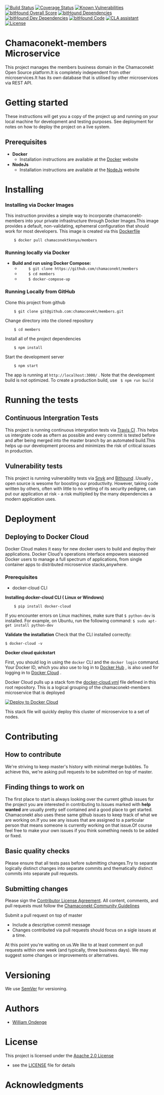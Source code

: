 [![Build Status](https://travis-ci.org/chamaconekt/members.svg?branch=master)](https://travis-ci.org/chamaconekt/members) [![Coverage Status](https://coveralls.io/repos/github/chamaconekt/members/badge.svg?branch=master)](https://coveralls.io/github/chamaconekt/members?branch=master) [![Known Vulnerabilities](https://snyk.io/test/github/chamaconekt/members/badge.svg)](https://snyk.io/test/github/chamaconekt/members) [![bitHound Overall Score](https://www.bithound.io/github/chamaconekt/members/badges/score.svg)](https://www.bithound.io/github/chamaconekt/members) [![bitHound Dependencies](https://www.bithound.io/github/chamaconekt/members/badges/dependencies.svg)](https://www.bithound.io/github/chamaconekt/members/master/dependencies/npm) [![bitHound Dev Dependencies](https://www.bithound.io/github/chamaconekt/members/badges/devDependencies.svg)](https://www.bithound.io/github/chamaconekt/members/master/dependencies/npm) [![bitHound Code](https://www.bithound.io/github/chamaconekt/members/badges/code.svg)](https://www.bithound.io/github/chamaconekt/members) [![CLA assistant](https://cla-assistant.io/readme/badge/chamaconekt/members)](https://cla-assistant.io/chamaconekt/members) [![License](https://img.shields.io/badge/License-Apache%202.0-blue.svg)](https://opensource.org/licenses/Apache-2.0)

# Chamaconekt-members Microservice 
This project manages the members business domain in the Chamaconekt Open Source platform.It is completely independent 
from other microservices.It has its own database that is utilised by other microservices via REST API.

# Getting started 
These instructions will get you a copy of the project up and running on your local machine for development and testing purposes. 
See deployment for notes on how to deploy the project on a live system.

## Prerequisites
- **Docker**
  - Installation instructions are available at the [Docker](https://www.docker.com/) website 
- **NodeJs**
  - Installation instructions are available at the [NodeJs](https://nodejs.org/) website 


# Installing

### Installing via Docker Images 
This instruction provides a simple way to incorporate chamaconekt-members into your private infrastructure through 
Docker Images.This image provides a default, non-validating, ephemeral configuration that should work for most developers.
This image is created via this [Dockerfile](https://github.com/chamaconekt/members/blob/master/Dockerfile)

```     $ docker pull chamaconektkenya/members       ```

### Running locally via Docker 
- **Build and run using Docker Compose:**
  - ```     $ git clone https://github.com/chamaconekt/members          ```
  - ```     $ cd members           ```
  - ```     $ docker-compose-up       ```


### Running Locally from GitHub

Clone this project from github 

```     $ git clone git@github.com:chamaconekt/members.git       ```

Change directory into the cloned repository 

```     $ cd members     ```

Install all of the project dependencies

```     $ npm install       ```

Start the development server

```     $ npm start         ```

The app is running at ``` http://localhost:3000/ ``` . Note that the development build is not optimized. To create a 
production build, use ```  $ npm run build     ```


# Running the tests

## Continuous Intergration Tests 
This project is running continuous intergration tests via [Travis CI](https://travis-ci.org) .This helps us intergrate code as oftern 
as possible and every commit is tested before and after being merged into the master branch by an automated build.This helps up our 
development process and minimizes the risk of critical issues in production.


## Vulnerability tests
This project is running vulnerability tests via [Snyk](https://snyk.io) and [Bithound](https://www.bithound.io) .Usually , open source is 
wesome for boosting our productivity. However, taking code written by others, often with little to no vetting of its security pedigree, 
can put our application at risk - a risk multiplied by the many dependencies a modern application uses. 


# Deployment

## Deploying to Docker Cloud
Docker Cloud makes it easy for new docker users to build and deploy their applications. Docker Cloud's operations
interface empowers seasoned Docker users to manage a full spectrum of applications, from single container apps to
distributed microservice stacks,anywhere.

### Prerequisites
-  docker-cloud CLI

__Installing  docker-cloud CLI ( Linux or Windows)__

```     $ pip install docker-cloud       ```

If you encounter errors on Linux machines, make sure that ``` $ python-dev ``` is installed. For example, on Ubuntu, run the 
following command: ``` $ sudo apt-get install python-dev ```

__Validate the installation__
Check that the CLI installed correctly:

``` $ docker-cloud -v   ```

__Docker cloud quickstart__

First, you should log in using the ``` docker ``` CLI and the ``` docker login ``` command. Your Docker ID, which you also use to log 
in to [Docker Hub](https://hub.docker.com/) , is also used for logging in to [Docker Cloud](https://cloud.docker.com/) .

Docker Cloud pulls up a stack fom the [docker-cloud.yml](https://github.com/chamaconekt/members/blob/master/docker-cloud.yml) 
file defined in this root repository. This is a logical grouping of the chamaconekt-members microservice that is 
deployed

[![Deploy to Docker Cloud](https://files.cloud.docker.com/images/deploy-to-dockercloud.svg)](https://cloud.docker.com/stack/deploy/)

This stack file will quickly deploy this cluster of microservice to a set of nodes.

# Contributing 

## How to contribute
We're striving to keep master's history with minimal merge bubbles. To achieve this, we're asking pull requests to be submitted 
on top of master.

## Finding things to work on
The first place to start is always looking over the current github issues for the project you are interested in contributing to.Issues 
marked with __help wanted__ are usually pretty self contained and a good place to get started. Chamaconekt also uses these same github 
issues to keep track of what we are working on.If you see any issues that are assigned to a particular person that means someone is 
currently working on that issue.Of course feel free to make your own issues if you think something needs to be added or fixed.


## Basic quality checks
Please ensure that all tests pass before submitting changes.Try to separate logically distinct changes into separate commits and 
thematically distinct commits into separate pull requests.

## Submitting changes
Please sign the [Contributor License Agreement](http://bit.ly/2gtLB0J). All content, comments, and pull requests must follow the
[Chamaconekt Community Guidelines](https://github.com/chamaconekt/members/blob/master/GUIDELINES.md)

Submit a pull request on top of master
- Include a descriptive commit message
- Changes contributed via pull requests should focus on a sigle issues at a time.

At this point you're waiting on us.We like to at least comment on pull requests within one week (and typically, three business days).
We may suggest some changes or improvements or alternatives.

# Versioning
We use [SemVer](http://semver.org/) for versioning.

# Authors
- [William Ondenge](https://github.com/wondenge)

# License
This project is licensed under the [Apache 2.0 License](https://www.apache.org/licenses/) 
- see the [LICENSE](https://github.com/chamaconekt/members/blob/master/LICENSE) file for details

# Acknowledgments
